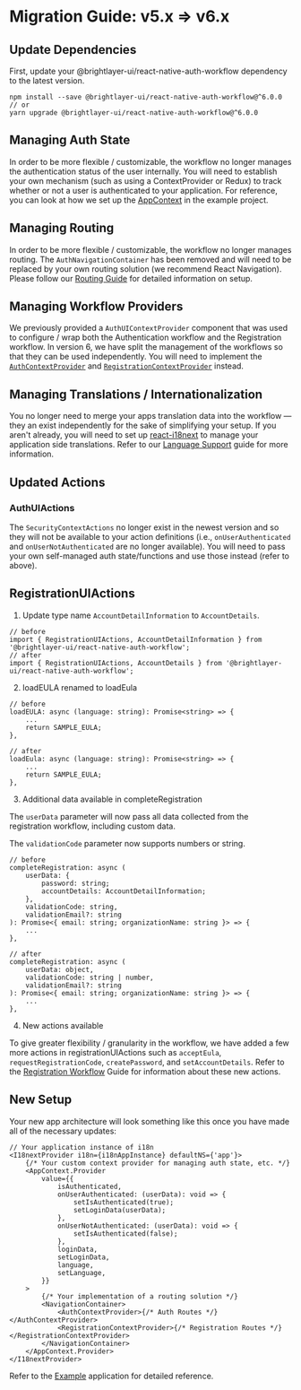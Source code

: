 # Migration Guide: v5.x => v6.x

## Update Dependencies

First, update your @brightlayer-ui/react-native-auth-workflow dependency to the latest version.

```shell
npm install --save @brightlayer-ui/react-native-auth-workflow@^6.0.0
// or
yarn upgrade @brightlayer-ui/react-native-auth-workflow@^6.0.0
```

## Managing Auth State

In order to be more flexible / customizable, the workflow no longer manages the authentication status of the user internally. You will need to establish your own mechanism (such as using a ContextProvider or Redux) to track whether or not a user is authenticated to your application. For reference, you can look at how we set up the [AppContext](https://github.com/etn-ccis/blui-react-native-workflows/blob/release/R31/login-workflow/example/src/contexts/AppContextProvider.tsx) in the example project.

## Managing Routing

In order to be more flexible / customizable, the workflow no longer manages routing. The `AuthNavigationContainer` has been removed and will need to be replaced by your own routing solution (we recommend React Navigation). Please follow our [Routing Guide](./routing.md) for detailed information on setup.

## Managing Workflow Providers

We previously provided a `AuthUIContextProvider` component that was used to configure / wrap both the Authentication workflow and the Registration workflow. In version 6, we have split the management of the workflows so that they can be used independently. You will need to implement the [`AuthContextProvider`](./authentication-workflow.md) and [`RegistrationContextProvider`](./registration-workflow.md) instead.

## Managing Translations / Internationalization

You no longer need to merge your apps translation data into the workflow — they an exist independently for the sake of simplifying your setup. If you aren't already, you will need to set up [react-i18next](https://react.i18next.com/) to manage your application side translations. Refer to our [Language Support](./language-support.md) guide for more information.

## Updated Actions

### AuthUIActions

The `SecurityContextActions` no longer exist in the newest version and so they will not be available to your action definitions (i.e., `onUserAuthenticated` and `onUserNotAuthenticated` are no longer available). You will need to pass your own self-managed auth state/functions and use those instead (refer to above).

## RegistrationUIActions

1. Update type name `AccountDetailInformation` to `AccountDetails`.

```tsx
// before
import { RegistrationUIActions, AccountDetailInformation } from '@brightlayer-ui/react-native-auth-workflow';
// after
import { RegistrationUIActions, AccountDetails } from '@brightlayer-ui/react-native-auth-workflow';
```

2. loadEULA renamed to loadEula

```tsx
// before
loadEULA: async (language: string): Promise<string> => {
    ...
    return SAMPLE_EULA;
},

// after
loadEula: async (language: string): Promise<string> => {
    ...
    return SAMPLE_EULA;
},
```

3. Additional data available in completeRegistration

The `userData` parameter will now pass all data collected from the registration workflow, including custom data.

The `validationCode` parameter now supports numbers or string.

```tsx
// before
completeRegistration: async (
    userData: {
        password: string;
        accountDetails: AccountDetailInformation;
    },
    validationCode: string,
    validationEmail?: string
): Promise<{ email: string; organizationName: string }> => {
    ...
},

// after
completeRegistration: async (
    userData: object,
    validationCode: string | number,
    validationEmail?: string
): Promise<{ email: string; organizationName: string }> => {
    ...
},
```

4. New actions available

To give greater flexibility / granularity in the workflow, we have added a few more actions in registrationUIActions such as `acceptEula`, `requestRegistrationCode`, `createPassword`, and `setAccountDetails`. Refer to the [Registration Workflow](./registration-workflow.md) Guide for information about these new actions.

## New Setup

Your new app architecture will look something like this once you have made all of the necessary updates:

```tsx
// Your application instance of i18n
<I18nextProvider i18n={i18nAppInstance} defaultNS={'app'}>
    {/* Your custom context provider for managing auth state, etc. */}
    <AppContext.Provider
        value={{
            isAuthenticated,
            onUserAuthenticated: (userData): void => {
                setIsAuthenticated(true);
                setLoginData(userData);
            },
            onUserNotAuthenticated: (userData): void => {
                setIsAuthenticated(false);
            },
            loginData,
            setLoginData,
            language,
            setLanguage,
        }}
    >
        {/* Your implementation of a routing solution */}
        <NavigationContainer>
            <AuthContextProvider>{/* Auth Routes */}</AuthContextProvider>
            <RegistrationContextProvider>{/* Registration Routes */}</RegistrationContextProvider>
        </NavigationContainer>
    </AppContext.Provider>
</I18nextProvider>
```

Refer to the [Example](../example/) application for detailed reference.
